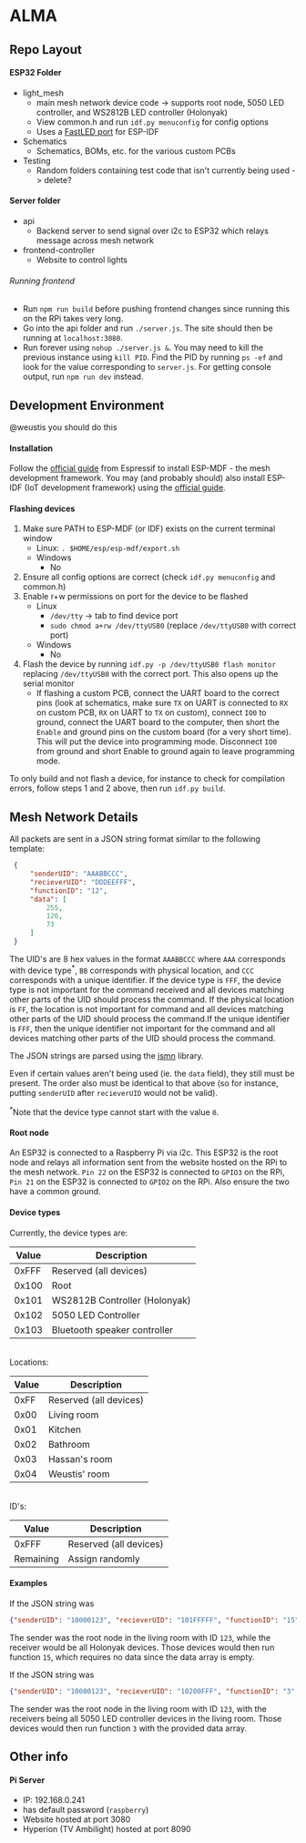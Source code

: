 # ALMA

## Repo Layout
#### ESP32 Folder
* light_mesh
    * main mesh network device code -> supports root node, 5050 LED controller, and WS2812B LED controller (Holonyak)
    * View common.h and run `idf.py menuconfig` for config options
    * Uses a [FastLED port](https://github.com/bbulkow/FastLED-idf) for ESP-IDF
* Schematics
    * Schematics, BOMs, etc. for the various custom PCBs
* Testing
    * Random folders containing test code that isn't currently being used -> delete?

#### Server folder
  * api
    * Backend server to send signal over i2c to ESP32 which relays message across mesh network
  * frontend-controller
    * Website to control lights

###### Running frontend
  * Run `npm run build` before pushing frontend changes since running this on the RPi takes very long.
  * Go into the api folder and run `./server.js`. The site should then be running at `localhost:3080`.
  * Run forever using `nohup ./server.js &`. You may need to kill the previous instance using `kill PID`. Find the PID by running `ps -ef` and look for the value corresponding to `server.js`. For getting console output, run `npm run dev` instead.

## Development Environment
@weustis you should do this

#### Installation
Follow the [official guide](https://docs.espressif.com/projects/esp-mdf/en/latest/get-started/) from Espressif to install ESP-MDF - the mesh development framework. You may (and probably should) also install ESP-IDF (IoT development framework) using the [official guide](https://docs.espressif.com/projects/esp-idf/en/latest/esp32/get-started/#installation-step-by-step).

#### Flashing devices
1. Make sure PATH to ESP-MDF (or IDF) exists on the current terminal window
    * Linux: `. $HOME/esp/esp-mdf/export.sh`
    * Windows
        * No
2. Ensure all config options are correct (check `idf.py menuconfig` and common.h)
3. Enable r+w permissions on port for the device to be flashed
    * Linux
        * `/dev/tty` -> tab to find device port
        * `sudo chmod a+rw /dev/ttyUSB0` (replace `/dev/ttyUSB0` with correct port)
    * Windows
        * No
4. Flash the device by running `idf.py -p /dev/ttyUSB0 flash monitor` replacing `/dev/ttyUSB0` with the correct port. This also opens up the serial monitor
    * If flashing a custom PCB, connect the UART board to the correct pins (look at schematics, make sure `TX` on UART is connected to `RX` on custom PCB, `RX` on UART to `TX` on custom), connect `IO0` to ground, connect the UART board to the computer, then short the `Enable` and ground pins on the custom board (for a very short time). This will put the device into programming mode. Disconnect `IO0` from ground and short Enable to ground again to leave programming mode.

To only build and not flash a device, for instance to check for compilation errors, follow steps 1 and 2 above, then run `idf.py build`.

## Mesh Network Details
All packets are sent in a JSON string format similar to the following template:

```json
 {
     "senderUID": "AAABBCCC",
     "recieverUID": "DDDEEFFF",
     "functionID": "12",
     "data": [
         255,
         126,
         73
     ]
 }
```

The UID's are 8 hex values in the format `AAABBCCC` where `AAA` corresponds with device type<sup>*</sup>, `BB` corresponds with physical location, and `CCC` corresponds with a unique identifier. If the device type is `FFF`, the device type is not important for the command received and all devices matching other parts of the UID should process the command. If the physical location is `FF`, the location is not important for command and all devices matching other parts of the UID should process the command.If the unique identifier is `FFF`, then the unique identifier not important for the command and all devices matching other parts of the UID should process the command.

The JSON strings are parsed using the [jsmn](https://github.com/zserge/jsmn) library.

Even if certain values aren't being used (ie. the `data` field), they still must be present. The order also must be identical to that above (so for instance, putting `senderUID` after `recieverUID` would not be valid).

<sup>*</sup>Note that the device type cannot start with the value `0`.

#### Root node
An ESP32 is connected to a Raspberry Pi via i2c. This ESP32 is the root node and relays all information sent from the website hosted on the RPi to the mesh network. `Pin 22` on the ESP32 is connected to `GPIO3` on the RPi, `Pin 21` on the ESP32 is connected to `GPIO2` on the RPi. Also ensure the two have a common ground.

#### Device types

Currently, the device types are:

| Value      | Description                   |
| -----------| -----------                   |
| 0xFFF      | Reserved (all devices)        |
| 0x100      | Root                          |
| 0x101      | WS2812B Controller (Holonyak) |
| 0x102      | 5050 LED Controller           |
| 0x103      | Bluetooth speaker controller  |

<br>
Locations:

| Value      | Description            |
| -----------| -----------            |
| 0xFF       | Reserved (all devices) |
| 0x00       | Living room            |
| 0x01       | Kitchen                |
| 0x02       | Bathroom               |
| 0x03       | Hassan's room          |
| 0x04       | Weustis' room          |

<br>
ID's:

| Value      | Description            |
| -----------| -----------            |
| 0xFFF      | Reserved (all devices) |
| Remaining  | Assign randomly        |


#### Examples
If the JSON string was

```json
{"senderUID": "10000123", "recieverUID": "101FFFFF", "functionID": "15", "data": []}
```

The sender was the root node in the living room with ID `123`, while the receiver would be all Holonyak devices. Those devices would then run function `15`, which requires no data since the data array is empty.


If the JSON string was

```json
{"senderUID": "10000123", "recieverUID": "10200FFF", "functionID": "3", "data": [0, 0, 255]}
```

The sender was the root node in the living room with ID `123`, with the receivers being all 5050 LED controller devices in the living room. Those devices would then run function `3` with the provided data array.


## Other info
#### Pi Server
  * IP: 192.168.0.241
  * has default password (`raspberry`)
  * Website hosted at port 3080
  * Hyperion (TV Ambilight) hosted at port 8090
